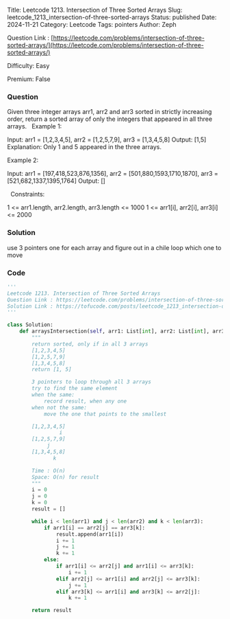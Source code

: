 Title: Leetcode 1213. Intersection of Three Sorted Arrays
Slug: leetcode_1213_intersection-of-three-sorted-arrays
Status: published
Date: 2024-11-21
Category: Leetcode
Tags: pointers
Author: Zeph

Question Link : [https://leetcode.com/problems/intersection-of-three-sorted-arrays/](https://leetcode.com/problems/intersection-of-three-sorted-arrays/)

Difficulty: Easy

Premium: False

### Question
Given three integer arrays arr1, arr2 and arr3 sorted in strictly increasing order, return a sorted array of only the integers that appeared in all three arrays.
 
Example 1:

Input: arr1 = [1,2,3,4,5], arr2 = [1,2,5,7,9], arr3 = [1,3,4,5,8]
Output: [1,5]
Explanation: Only 1 and 5 appeared in the three arrays.

Example 2:

Input: arr1 = [197,418,523,876,1356], arr2 = [501,880,1593,1710,1870], arr3 = [521,682,1337,1395,1764]
Output: []

 
Constraints:

1 <= arr1.length, arr2.length, arr3.length <= 1000
1 <= arr1[i], arr2[i], arr3[i] <= 2000

### Solution

use 3 pointers one for each array and figure out in a chile loop which one to move


### Code
```python
'''
Leetcode 1213. Intersection of Three Sorted Arrays
Question Link : https://leetcode.com/problems/intersection-of-three-sorted-arrays/
Solution Link : https://tofucode.com/posts/leetcode_1213_intersection-of-three-sorted-arrays.html
'''

class Solution:
    def arraysIntersection(self, arr1: List[int], arr2: List[int], arr3: List[int]) -> List[int]:
        """
        return sorted, only if in all 3 arrays
        [1,2,3,4,5]
        [1,2,5,7,9]
        [1,3,4,5,8]
        return [1, 5]

        3 pointers to loop through all 3 arrays
        try to find the same element
        when the same:
            record result, when any one
        when not the same:
            move the one that points to the smallest

        [1,2,3,4,5]
                 i
        [1,2,5,7,9]
             j
        [1,3,4,5,8]
               k

        Time : O(n)
        Space: O(n) for result
        """
        i = 0
        j = 0
        k = 0
        result = []

        while i < len(arr1) and j < len(arr2) and k < len(arr3):
            if arr1[i] == arr2[j] == arr3[k]:
                result.append(arr1[i])
                i += 1
                j += 1
                k += 1
            else:
                if arr1[i] <= arr2[j] and arr1[i] <= arr3[k]:
                    i += 1
                elif arr2[j] <= arr1[i] and arr2[j] <= arr3[k]:
                    j += 1
                elif arr3[k] <= arr1[i] and arr3[k] <= arr2[j]:
                    k += 1

        return result

```

